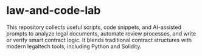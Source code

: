 # law-and-code-lab
This repository collects useful scripts, code snippets, and AI-assisted prompts to analyze legal documents, automate review processes, and write or verify smart contract logic.   It blends traditional contract structures with modern legaltech tools, including Python and Solidity.
